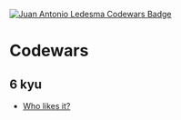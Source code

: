 [![Juan Antonio Ledesma Codewars Badge](https://www.codewars.com/users/juan-antonio-ledesma/badges/small)](https://www.codewars.com/users/juan-antonio-ledesma/)

# Codewars

## 6 kyu

- [Who likes it?](./who-likes-it/README.md)
